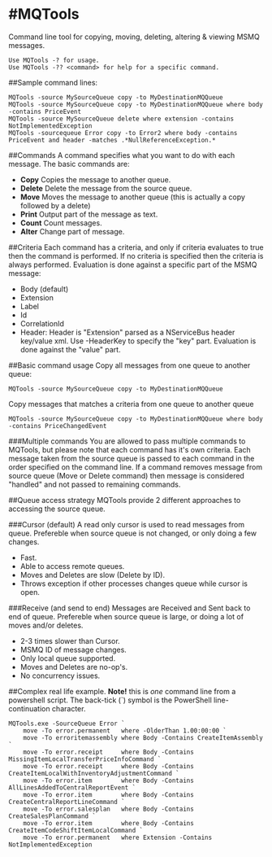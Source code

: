 #MQTools
=======
Command line tool for copying, moving, deleting, altering &amp; viewing MSMQ messages. 

```
Use MQTools -? for usage.
Use MQTools -?? <command> for help for a specific command.
```

##Sample command lines:

```
MQTools -source MySourceQueue copy -to MyDestinationMQQueue
MQTools -source MySourceQueue copy -to MyDestinationMQQueue where body -contains PriceEvent 
MQTools -source MySourceQueue delete where extension -contains NotImplementedException 
MQTools -sourcequeue Error copy -to Error2 where body -contains PriceEvent and header -matches .*NullReferenceException.*
```

##Commands
A command specifies what you want to do with each message. The basic commands are:
* **Copy** Copies the message to another queue.
* **Delete** Delete the message from the source queue.
* **Move** Moves the message to another queue (this is actually a copy followed by a delete) 
* **Print** Output part of the message as text.
* **Count** Count messages.
* **Alter** Change part of message. 

##Criteria
Each command has a criteria, and only if criteria evaluates to true then the command is performed. If no criteria is specified then the criteria is always performed. Evaluation is done against a specific part of the MSMQ message:
- Body (default)
- Extension 
- Label
- Id
- CorrelationId
- Header: Header is "Extension" parsed as a NServiceBus header key/value xml. Use -HeaderKey <key> to specify the "key" part. Evaluation is done against the "value" part.

##Basic command usage 
Copy all messages from one queue to another queue:
```
MQTools -source MySourceQueue copy -to MyDestinationMQQueue
```

Copy messages that matches a criteria from one queue to another queue 
```
MQTools -source MySourceQueue copy -to MyDestinationMQQueue where body -contains PriceChangedEvent 
```



###Multiple commands
You are allowed to pass multiple commands to MQTools, but please note that each command has it's own criteria. Each message taken from the source queue is passed to each command in the order specified on the command line. If a command removes message from source queue (Move or Delete command) then message is considered "handled" and not passed to remaining commands.

##Queue access strategy
MQTools provide 2 different approaches to accessing the source queue.

###Cursor (default)
A read only cursor is used to read messages from queue.
Prefereble when source queue is not changed, or only doing a few changes.
- Fast.
- Able to access remote queues.
- Moves and Deletes are slow (Delete by ID).
- Throws exception if other processes changes queue while cursor is open.

###Receive (and send to end) 
Messages are Received and Sent back to end of queue.
Prefereble when source queue is large, or doing a lot of moves and/or deletes.
- 2-3 times slower than Cursor.
- MSMQ ID of message changes.
- Only local queue supported.
- Moves and Deletes are no-op's. 
- No concurrency issues.
  
##Complex real life example. 
**Note!** this is *one* command line from a powershell script. 
The back-tick (`) symbol is the PowerShell line-continuation character.

```
MQTools.exe -SourceQueue Error `
	move -To error.permanent   where -OlderThan 1.00:00:00 `
	move -To erroritemassembly where Body -Contains CreateItemAssembly `
	move -To error.receipt     where Body -Contains MissingItemLocalTransferPriceInfoCommand `
	move -To error.receipt     where Body -Contains CreateItemLocalWithInventoryAdjustmentCommand `
	move -To error.item        where Body -Contains AllLinesAddedToCentralReportEvent `
	move -To error.item        where Body -Contains CreateCentralReportLineCommand `
	move -To error.salesplan   where Body -Contains CreateSalesPlanCommand `
	move -To error.item        where Body -Contains CreateItemCodeShiftItemLocalCommand `
	move -To error.permanent   where Extension -Contains NotImplementedException
```
